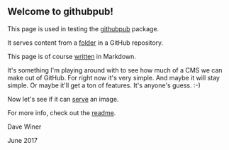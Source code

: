 ## Welcome to githubpub!

This page is used in testing the <a href="https://www.npmjs.com/package/githubpub">githubpub</a> package. 

It serves content from a <a href="https://github.com/scripting/Scripting-News/tree/master/githubpub">folder</a> in a GitHub repository. 

This page is of course <a href="https://raw.githubusercontent.com/scripting/Scripting-News/master/githubpub/index.md">written</a> in Markdown. 

It's something I'm playing around with to see how much of a CMS we can make out of GitHub. For right now it's very simple. And maybe it will stay simple. Or maybe it'll get a ton of features. It's anyone's guess. :-)

Now let's see if it can <a href="porky.png">serve</a> an image.

For more info, check out the <a href="https://github.com/scripting/githubpub/blob/master/README.md">readme</a>. 

Dave Winer

June 2017

